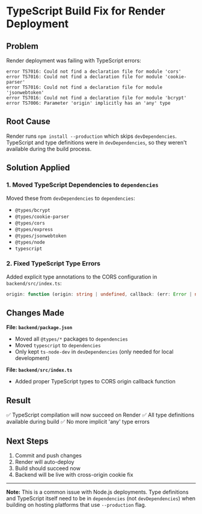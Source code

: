 # TypeScript Build Fix for Render Deployment

## Problem

Render deployment was failing with TypeScript errors:

```
error TS7016: Could not find a declaration file for module 'cors'
error TS7016: Could not find a declaration file for module 'cookie-parser'
error TS7016: Could not find a declaration file for module 'jsonwebtoken'
error TS7016: Could not find a declaration file for module 'bcrypt'
error TS7006: Parameter 'origin' implicitly has an 'any' type
```

## Root Cause

Render runs `npm install --production` which skips `devDependencies`. TypeScript and type definitions were in `devDependencies`, so they weren't available during the build process.

## Solution Applied

### 1. Moved TypeScript Dependencies to `dependencies`

Moved these from `devDependencies` to `dependencies`:

- `@types/bcrypt`
- `@types/cookie-parser`
- `@types/cors`
- `@types/express`
- `@types/jsonwebtoken`
- `@types/node`
- `typescript`

### 2. Fixed TypeScript Type Errors

Added explicit type annotations to the CORS configuration in `backend/src/index.ts`:

```typescript
origin: function (origin: string | undefined, callback: (err: Error | null, allow?: boolean) => void)
```

## Changes Made

**File: `backend/package.json`**

- Moved all `@types/*` packages to `dependencies`
- Moved `typescript` to `dependencies`
- Only kept `ts-node-dev` in `devDependencies` (only needed for local development)

**File: `backend/src/index.ts`**

- Added proper TypeScript types to CORS origin callback function

## Result

✅ TypeScript compilation will now succeed on Render
✅ All type definitions available during build
✅ No more implicit 'any' type errors

## Next Steps

1. Commit and push changes
2. Render will auto-deploy
3. Build should succeed now
4. Backend will be live with cross-origin cookie fix

---

**Note:** This is a common issue with Node.js deployments. Type definitions and TypeScript itself need to be in `dependencies` (not `devDependencies`) when building on hosting platforms that use `--production` flag.

